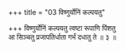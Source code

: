 +++
title = "03 विष्णुर्योनिं कल्पयतु"

+++
विष्णुर्योनिं कल्पयतु त्वष्टा रूपाणि पिंशतु  
आ सिञ्चतु प्रजापतिर्धाता गर्भं दधातु ते ॥ ३ ॥